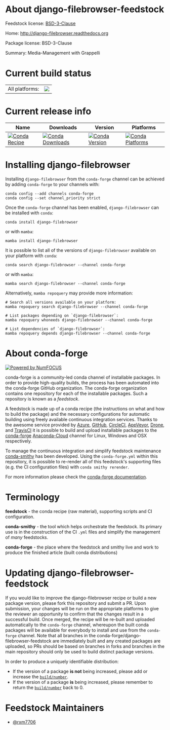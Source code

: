 About django-filebrowser-feedstock
==================================

Feedstock license: [BSD-3-Clause](https://github.com/conda-forge/django-filebrowser-feedstock/blob/main/LICENSE.txt)

Home: http://django-filebrowser.readthedocs.org

Package license: BSD-3-Clause

Summary: Media-Management with Grappelli

Current build status
====================


<table><tr><td>All platforms:</td>
    <td>
      <a href="https://dev.azure.com/conda-forge/feedstock-builds/_build/latest?definitionId=18000&branchName=main">
        <img src="https://dev.azure.com/conda-forge/feedstock-builds/_apis/build/status/django-filebrowser-feedstock?branchName=main">
      </a>
    </td>
  </tr>
</table>

Current release info
====================

| Name | Downloads | Version | Platforms |
| --- | --- | --- | --- |
| [![Conda Recipe](https://img.shields.io/badge/recipe-django--filebrowser-green.svg)](https://anaconda.org/conda-forge/django-filebrowser) | [![Conda Downloads](https://img.shields.io/conda/dn/conda-forge/django-filebrowser.svg)](https://anaconda.org/conda-forge/django-filebrowser) | [![Conda Version](https://img.shields.io/conda/vn/conda-forge/django-filebrowser.svg)](https://anaconda.org/conda-forge/django-filebrowser) | [![Conda Platforms](https://img.shields.io/conda/pn/conda-forge/django-filebrowser.svg)](https://anaconda.org/conda-forge/django-filebrowser) |

Installing django-filebrowser
=============================

Installing `django-filebrowser` from the `conda-forge` channel can be achieved by adding `conda-forge` to your channels with:

```
conda config --add channels conda-forge
conda config --set channel_priority strict
```

Once the `conda-forge` channel has been enabled, `django-filebrowser` can be installed with `conda`:

```
conda install django-filebrowser
```

or with `mamba`:

```
mamba install django-filebrowser
```

It is possible to list all of the versions of `django-filebrowser` available on your platform with `conda`:

```
conda search django-filebrowser --channel conda-forge
```

or with `mamba`:

```
mamba search django-filebrowser --channel conda-forge
```

Alternatively, `mamba repoquery` may provide more information:

```
# Search all versions available on your platform:
mamba repoquery search django-filebrowser --channel conda-forge

# List packages depending on `django-filebrowser`:
mamba repoquery whoneeds django-filebrowser --channel conda-forge

# List dependencies of `django-filebrowser`:
mamba repoquery depends django-filebrowser --channel conda-forge
```


About conda-forge
=================

[![Powered by
NumFOCUS](https://img.shields.io/badge/powered%20by-NumFOCUS-orange.svg?style=flat&colorA=E1523D&colorB=007D8A)](https://numfocus.org)

conda-forge is a community-led conda channel of installable packages.
In order to provide high-quality builds, the process has been automated into the
conda-forge GitHub organization. The conda-forge organization contains one repository
for each of the installable packages. Such a repository is known as a *feedstock*.

A feedstock is made up of a conda recipe (the instructions on what and how to build
the package) and the necessary configurations for automatic building using freely
available continuous integration services. Thanks to the awesome service provided by
[Azure](https://azure.microsoft.com/en-us/services/devops/), [GitHub](https://github.com/),
[CircleCI](https://circleci.com/), [AppVeyor](https://www.appveyor.com/),
[Drone](https://cloud.drone.io/welcome), and [TravisCI](https://travis-ci.com/)
it is possible to build and upload installable packages to the
[conda-forge](https://anaconda.org/conda-forge) [Anaconda-Cloud](https://anaconda.org/)
channel for Linux, Windows and OSX respectively.

To manage the continuous integration and simplify feedstock maintenance
[conda-smithy](https://github.com/conda-forge/conda-smithy) has been developed.
Using the ``conda-forge.yml`` within this repository, it is possible to re-render all of
this feedstock's supporting files (e.g. the CI configuration files) with ``conda smithy rerender``.

For more information please check the [conda-forge documentation](https://conda-forge.org/docs/).

Terminology
===========

**feedstock** - the conda recipe (raw material), supporting scripts and CI configuration.

**conda-smithy** - the tool which helps orchestrate the feedstock.
                   Its primary use is in the construction of the CI ``.yml`` files
                   and simplify the management of *many* feedstocks.

**conda-forge** - the place where the feedstock and smithy live and work to
                  produce the finished article (built conda distributions)


Updating django-filebrowser-feedstock
=====================================

If you would like to improve the django-filebrowser recipe or build a new
package version, please fork this repository and submit a PR. Upon submission,
your changes will be run on the appropriate platforms to give the reviewer an
opportunity to confirm that the changes result in a successful build. Once
merged, the recipe will be re-built and uploaded automatically to the
`conda-forge` channel, whereupon the built conda packages will be available for
everybody to install and use from the `conda-forge` channel.
Note that all branches in the conda-forge/django-filebrowser-feedstock are
immediately built and any created packages are uploaded, so PRs should be based
on branches in forks and branches in the main repository should only be used to
build distinct package versions.

In order to produce a uniquely identifiable distribution:
 * If the version of a package **is not** being increased, please add or increase
   the [``build/number``](https://docs.conda.io/projects/conda-build/en/latest/resources/define-metadata.html#build-number-and-string).
 * If the version of a package **is** being increased, please remember to return
   the [``build/number``](https://docs.conda.io/projects/conda-build/en/latest/resources/define-metadata.html#build-number-and-string)
   back to 0.

Feedstock Maintainers
=====================

* [@rxm7706](https://github.com/rxm7706/)


